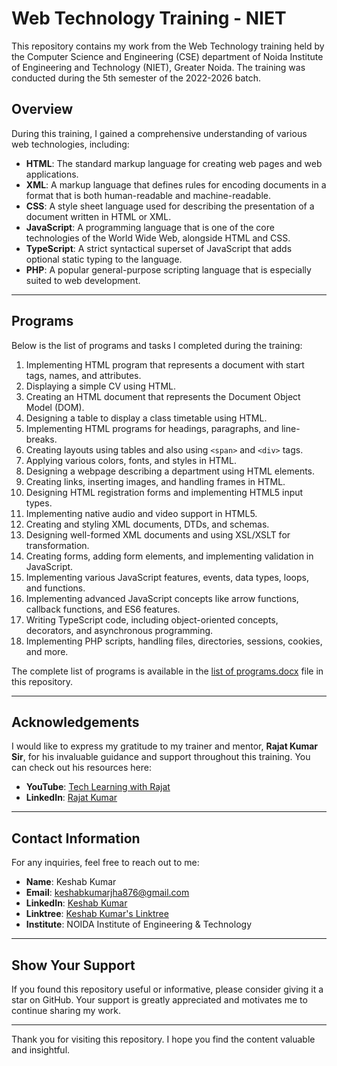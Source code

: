 # Web Technology Training - NIET

This repository contains my work from the Web Technology training held by the Computer Science and Engineering (CSE) department of Noida Institute of Engineering and Technology (NIET), Greater Noida. The training was conducted during the 5th semester of the 2022-2026 batch.

## Overview

During this training, I gained a comprehensive understanding of various web technologies, including:

- **HTML**: The standard markup language for creating web pages and web applications.
- **XML**: A markup language that defines rules for encoding documents in a format that is both human-readable and machine-readable.
- **CSS**: A style sheet language used for describing the presentation of a document written in HTML or XML.
- **JavaScript**: A programming language that is one of the core technologies of the World Wide Web, alongside HTML and CSS.
- **TypeScript**: A strict syntactical superset of JavaScript that adds optional static typing to the language.
- **PHP**: A popular general-purpose scripting language that is especially suited to web development.

---

## Programs

Below is the list of programs and tasks I completed during the training:

1. Implementing HTML program that represents a document with start tags, names, and attributes.
2. Displaying a simple CV using HTML.
3. Creating an HTML document that represents the Document Object Model (DOM).
4. Designing a table to display a class timetable using HTML.
5. Implementing HTML programs for headings, paragraphs, and line-breaks.
6. Creating layouts using tables and also using `<span>` and `<div>` tags.
7. Applying various colors, fonts, and styles in HTML.
8. Designing a webpage describing a department using HTML elements.
9. Creating links, inserting images, and handling frames in HTML.
10. Designing HTML registration forms and implementing HTML5 input types.
11. Implementing native audio and video support in HTML5.
12. Creating and styling XML documents, DTDs, and schemas.
13. Designing well-formed XML documents and using XSL/XSLT for transformation.
14. Creating forms, adding form elements, and implementing validation in JavaScript.
15. Implementing various JavaScript features, events, data types, loops, and functions.
16. Implementing advanced JavaScript concepts like arrow functions, callback functions, and ES6 features.
17. Writing TypeScript code, including object-oriented concepts, decorators, and asynchronous programming.
18. Implementing PHP scripts, handling files, directories, sessions, cookies, and more.

The complete list of programs is available in the [list of programs.docx](https://github.com/Keshabkjha/Web-Technology-Training-NIET/blob/main/Programs/list%20of%20programs.docx) file in this repository.


---


## Acknowledgements

I would like to express my gratitude to my trainer and mentor, **Rajat Kumar Sir**, for his invaluable guidance and support throughout this training. You can check out his resources here:

- **YouTube**: [Tech Learning with Rajat](https://www.youtube.com/@techlearningwithRajat)
- **LinkedIn**: [Rajat Kumar](https://www.linkedin.com/in/rajat-kumar-789826120/)


---


## Contact Information

For any inquiries, feel free to reach out to me:

- **Name**: Keshab Kumar
- **Email**: [keshabkumarjha876@gmail.com](mailto:keshabkumarjha876@gmail.com)
- **LinkedIn**: [Keshab Kumar](https://www.linkedin.com/in/keshabkjha)
- **Linktree**: [Keshab Kumar's Linktree](https://linktr.ee/Keshabkjha)
- **Institute**: NOIDA Institute of Engineering & Technology

---


## Show Your Support

If you found this repository useful or informative, please consider giving it a star on GitHub. Your support is greatly appreciated and motivates me to continue sharing my work.

---

Thank you for visiting this repository. I hope you find the content valuable and insightful.

